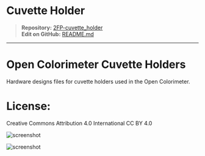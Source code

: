 # Cuvette Holder

> **Repository:** [2FP-cuvette_holder](https://github.com/two-frontiers-project/2FP-cuvette_holder)  
> **Edit on GitHub:** [README.md](https://github.com/two-frontiers-project/2FP-cuvette_holder/edit/main/README.md)

---

# Open Colorimeter Cuvette Holders

Hardware designs files for cuvette holders used in the Open Colorimeter.

# License: 
Creative Commons Attribution 4.0 International CC BY 4.0

![screenshot](https://raw.githubusercontent.com/two-frontiers-project/2FP-cuvette_holder/main/images/assembly_1.png)

![screenshot](https://raw.githubusercontent.com/two-frontiers-project/2FP-cuvette_holder/main/images/cuvette_holder_1.png)




